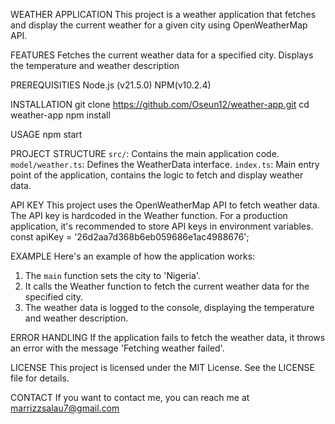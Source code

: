 WEATHER APPLICATION
This project is a weather application that fetches and display the current weather for a given city using OpenWeatherMap API.

FEATURES
Fetches the current weather data for a specified city.
Displays the temperature and weather description

PREREQUISITIES
Node.js (v21.5.0)
NPM(v10.2.4)

INSTALLATION
git clone https://github.com/Oseun12/weather-app.git
cd weather-app
npm install

USAGE 
npm start

PROJECT STRUCTURE
`src/`: Contains the main application code.
`model/weather.ts`: Defines the WeatherData interface.
`index.ts`: Main entry point of the application, contains the logic to fetch and display weather data.

API KEY
This project uses the OpenWeatherMap API to fetch weather data. The API key is hardcoded in the Weather function. For a production application, it's recommended to store API keys in environment variables.
const apiKey = '26d2aa7d368b6eb059686e1ac4988676';

EXAMPLE
Here's an example of how the application works:

1. The `main` function sets the city to 'Nigeria'.
2. It calls the Weather function to fetch the current weather data for the specified city.
3. The weather data is logged to the console, displaying the temperature and weather description.

ERROR HANDLING
If the application fails to fetch the weather data, it throws an error with the message 'Fetching weather failed'.

LICENSE
This project is licensed under the MIT License. See the LICENSE file for details.

CONTACT
If you want to contact me, you can reach me at marrizzsalau7@gmail.com


